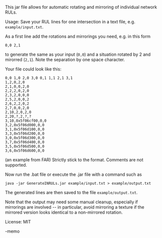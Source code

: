 This jar file allows for automatic rotating and mirroring of individual network RULs.

Usage:
Save your RUL lines for one intersection in a text file, e.g. `example/input.txt`.

As a first line add the rotations and mirrorings you need, e.g. in this form

    0,0 2,1

to generate the same as your input (`0,0`) and a situation rotated by 2 and mirorred (`2,1`).
Note the separation by one space character.

Your file could look like this:

    0,0 1,0 2,0 3,0 0,1 1,1 2,1 3,1
    1,2,0,2,0
    2,1,0,0,2,0
    2,2,2,0,2,0
    2,3,2,0,0,0
    2,5,2,0,0,2
    2,6,2,2,0,2
    2,7,0,0,2,0
    2,10,2,0,2,0
    2,20,?,2,?,?
    3,10,0x5f06cf00,0,0
    3,2,0x5f06d000,0,0
    3,1,0x5f06d100,0,0
    3,3,0x5f06d200,0,0
    3,0,0x5f06d300,0,0
    3,7,0x5f06d400,0,0
    3,5,0x5f06d500,0,0
    3,6,0x5f06d600,0,0

(an example from FAR)
Strictly stick to the format. Comments are not supported.

Now run the .bat file or execute the .jar file with a command such as

    java -jar GenerateINRULs.jar example/input.txt > example/output.txt

The generated lines are then saved to the file `example/output.txt`.

Note that the output may need some manual cleanup, especially if mirrorings are involved
-- in particular, avoid mirroring a texture if the mirrored version looks identical to a non-mirrored rotation.

License: MIT

-memo
